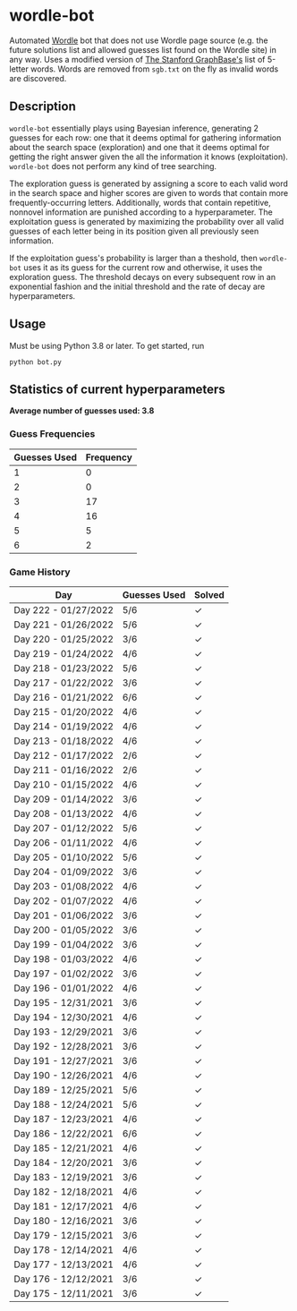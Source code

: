 # wordle-bot

Automated [Wordle](https://www.powerlanguage.co.uk/wordle/) bot that does not use Wordle page source (e.g. the future solutions list and allowed guesses list found on the Wordle site) in any way. Uses a modified version of [The Stanford GraphBase's](https://www-cs-faculty.stanford.edu/~knuth/sgb.html) list of 5-letter words. Words are removed from `sgb.txt` on the fly as invalid words are discovered.

## Description

`wordle-bot` essentially plays using Bayesian inference, generating 2 guesses for each row: one that it deems optimal for gathering information about the search space (exploration) and one that it deems optimal for getting the right answer given the all the information it knows (exploitation). `wordle-bot` does not perform any kind of tree searching.

The exploration guess is generated by assigning a score to each valid word in the search space and higher scores are given to words that contain more frequently-occurring letters. Additionally, words that contain repetitive, nonnovel information are punished according to a hyperparameter. The exploitation guess is generated by maximizing the probability over all valid guesses of each letter being in its position given all previously seen information.

If the exploitation guess's probability is larger than a theshold, then `wordle-bot` uses it as its guess for the current row and otherwise, it uses the exploration guess. The threshold decays on every subsequent row in an exponential fashion and the initial threshold and the rate of decay are hyperparameters.

## Usage

Must be using Python 3.8 or later. To get started, run
```
python bot.py
```

## Statistics of current hyperparameters

**Average number of guesses used: 3.8**

### Guess Frequencies
|Guesses Used|Frequency|
|---------|---------|
|1|0|
|2|0|
|3|17|
|4|16|
|5|5|
|6|2|

### Game History
| Day                  | Guesses Used | Solved |
|----------------------|--------------|--------|
| Day 222 - 01/27/2022 | 5/6          | ✓      |
| Day 221 - 01/26/2022 | 5/6          | ✓      |
| Day 220 - 01/25/2022 | 3/6          | ✓      |
| Day 219 - 01/24/2022 | 4/6          | ✓      |
| Day 218 - 01/23/2022 | 5/6          | ✓      |
| Day 217 - 01/22/2022 | 3/6          | ✓      |
| Day 216 - 01/21/2022 | 6/6          | ✓      |
| Day 215 - 01/20/2022 | 4/6          | ✓      |
| Day 214 - 01/19/2022 | 4/6          | ✓      |
| Day 213 - 01/18/2022 | 4/6          | ✓      |
| Day 212 - 01/17/2022 | 2/6          | ✓      |
| Day 211 - 01/16/2022 | 2/6          | ✓      |
| Day 210 - 01/15/2022 | 4/6          | ✓      |
| Day 209 - 01/14/2022 | 3/6          | ✓      |
| Day 208 - 01/13/2022 | 4/6          | ✓      |
| Day 207 - 01/12/2022 | 5/6          | ✓      |
| Day 206 - 01/11/2022 | 4/6          | ✓      |
| Day 205 - 01/10/2022 | 5/6          | ✓      |
| Day 204 - 01/09/2022 | 3/6          | ✓      |
| Day 203 - 01/08/2022 | 4/6          | ✓      |
| Day 202 - 01/07/2022 | 4/6          | ✓      |
| Day 201 - 01/06/2022 | 3/6          | ✓      |
| Day 200 - 01/05/2022 | 3/6          | ✓      |
| Day 199 - 01/04/2022 | 3/6          | ✓      |
| Day 198 - 01/03/2022 | 4/6          | ✓      |
| Day 197 - 01/02/2022 | 3/6          | ✓      |
| Day 196 - 01/01/2022 | 4/6          | ✓      |
| Day 195 - 12/31/2021 | 3/6          | ✓      |
| Day 194 - 12/30/2021 | 4/6          | ✓      |
| Day 193 - 12/29/2021 | 3/6          | ✓      |
| Day 192 - 12/28/2021 | 3/6          | ✓      |
| Day 191 - 12/27/2021 | 3/6          | ✓      |
| Day 190 - 12/26/2021 | 4/6          | ✓      |
| Day 189 - 12/25/2021 | 5/6          | ✓      |
| Day 188 - 12/24/2021 | 5/6          | ✓      |
| Day 187 - 12/23/2021 | 4/6          | ✓      |
| Day 186 - 12/22/2021 | 6/6          | ✓      |
| Day 185 - 12/21/2021 | 4/6          | ✓      |
| Day 184 - 12/20/2021 | 3/6          | ✓      |
| Day 183 - 12/19/2021 | 3/6          | ✓      |
| Day 182 - 12/18/2021 | 4/6          | ✓      |
| Day 181 - 12/17/2021 | 4/6          | ✓      |
| Day 180 - 12/16/2021 | 3/6          | ✓      |
| Day 179 - 12/15/2021 | 3/6          | ✓      |
| Day 178 - 12/14/2021 | 4/6          | ✓      |
| Day 177 - 12/13/2021 | 4/6          | ✓      |
| Day 176 - 12/12/2021 | 3/6          | ✓      |
| Day 175 - 12/11/2021 | 3/6          | ✓      |